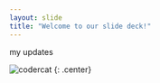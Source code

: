 ```yaml
---
layout: slide
title: "Welcome to our slide deck!"
---
```


my updates

![codercat](https://octodex.github.com/images/codercat.jpg)
{: .center}
